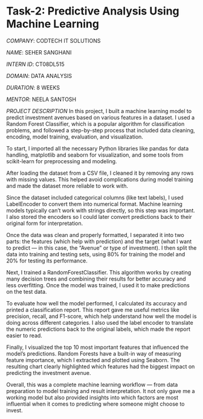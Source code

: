 # Task-2: Predictive Analysis Using Machine Learning

*COMPANY*: CODTECH IT SOLUTIONS

*NAME*: SEHER SANGHANI

*INTERN ID*: CT08DL515

*DOMAIN*: DATA ANALYSIS

*DURATION*: 8 WEEKS

*MENTOR*: NEELA SANTOSH

*PROJECT DESCRIPTION*
In this project, I built a machine learning model to predict investment avenues based on various features in a dataset. I used a Random Forest Classifier, which is a popular algorithm for classification problems, and followed a step-by-step process that included data cleaning, encoding, model training, evaluation, and visualization.

To start, I imported all the necessary Python libraries like pandas for data handling, matplotlib and seaborn for visualization, and some tools from scikit-learn for preprocessing and modeling.

After loading the dataset from a CSV file, I cleaned it by removing any rows with missing values. This helped avoid complications during model training and made the dataset more reliable to work with.

Since the dataset included categorical columns (like text labels), I used LabelEncoder to convert them into numerical format. Machine learning models typically can’t work with strings directly, so this step was important. I also stored the encoders so I could later convert predictions back to their original form for interpretation.

Once the data was clean and properly formatted, I separated it into two parts: the features (which help with prediction) and the target (what I want to predict — in this case, the “Avenue” or type of investment). I then split the data into training and testing sets, using 80% for training the model and 20% for testing its performance.

Next, I trained a RandomForestClassifier. This algorithm works by creating many decision trees and combining their results for better accuracy and less overfitting. Once the model was trained, I used it to make predictions on the test data.

To evaluate how well the model performed, I calculated its accuracy and printed a classification report. This report gave me useful metrics like precision, recall, and F1-score, which help understand how well the model is doing across different categories. I also used the label encoder to translate the numeric predictions back to the original labels, which made the report easier to read.

Finally, I visualized the top 10 most important features that influenced the model’s predictions. Random Forests have a built-in way of measuring feature importance, which I extracted and plotted using Seaborn. The resulting chart clearly highlighted which features had the biggest impact on predicting the investment avenue.

Overall, this was a complete machine learning workflow — from data preparation to model training and result interpretation. It not only gave me a working model but also provided insights into which factors are most influential when it comes to predicting where someone might choose to invest.

